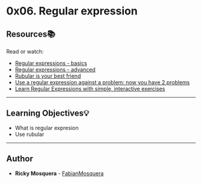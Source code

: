 # 0x06. Regular expression

## Resources:books:
Read or watch:
* [Regular expressions - basics](https://www.slideshare.net/neha_jain/introducing-regular-expressions)
* [Regular expressions - advanced](https://www.slideshare.net/neha_jain/advanced-regular-expressions-80296518)
* [Rubular is your best friend](https://rubular.com/)
* [Use a regular expression against a problem: now you have 2 problems](https://blog.codinghorror.com/regular-expressions-now-you-have-two-problems/)
* [Learn Regular Expressions with simple, interactive exercises](https://regexone.com/)

---
## Learning Objectives:bulb:

* What is regular expresion
* Use rubular
---

## Author
* **Ricky Mosquera** - [FabianMosquera](https://github.com/FabianMosquera)